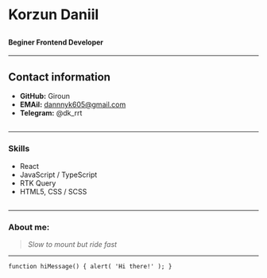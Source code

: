 # Korzun Daniil

##

#### Beginer Frontend Developer

---

## Contact information

- **GitHub:** Giroun
- **EMAil:** dannnyk605@gmail.com
- **Telegram:** @dk_rrt

##

---

### Skills

- React
- JavaScript / TypeScript
- RTK Query
- HTML5, CSS / SCSS

##

---

### About me:

> _Slow to mount but ride fast_

---

```
function hiMessage() { alert( 'Hi there!' ); }
```
